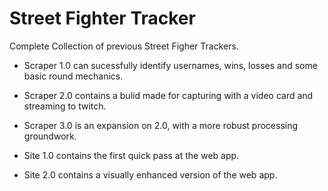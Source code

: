Street Fighter Tracker
================

Complete Collection of previous Street Figher Trackers.

- Scraper 1.0 can sucessfully identify usernames, wins, losses and some basic round mechanics.
- Scraper 2.0 contains a bulid made for capturing with a video card and streaming to twitch.
- Scraper 3.0 is an expansion on 2.0, with a more robust processing groundwork.

- Site 1.0 contains the first quick pass at the web app.
- Site 2.0 contains a visually enhanced version of the web app.